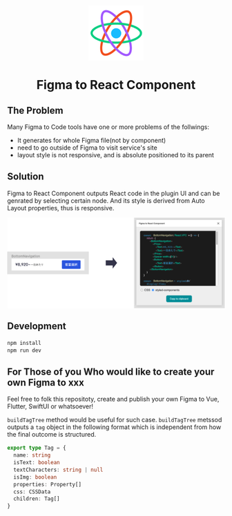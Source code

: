 <p align="center"><img src="publish/icon.png" align="center" alt="Figma to React logo" width="128" height="128"></p>

<h1 align="center">Figma to React Component</h1>

## The Problem

Many Figma to Code tools have one or more problems of the follwings:

- It generates for whole Figma file(not by component)
- need to go outside of Figma to visit service's site
- layout style is not responsive, and is absolute positioned to its parent

## Solution

Figma to React Component outputs React code in the plugin UI and can be genrated by selecting certain node.
And its style is derived from Auto Layout properties, thus is responsive.

<img src="publish/readme_demo.png" align="center" alt="How the plugin works" />

## Development

```sh
npm install
npm run dev
```

## For Those of you Who would like to create your own Figma to xxx

Feel free to folk this repositoty, create and publish your own Figma to Vue, Flutter, SwiftUI or whatsoever!

`buildTagTree` method would be useful for such case.
`buildTagTree` metssod outputs a `tag` object in the following format which is independent from how the final outcome is structured.

```ts
export type Tag = {
  name: string
  isText: boolean
  textCharacters: string | null
  isImg: boolean
  properties: Property[]
  css: CSSData
  children: Tag[]
}
```
